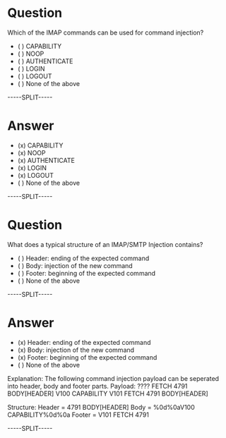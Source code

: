 

# Question

Which of the IMAP commands can be used for command injection?
	
* ( ) CAPABILITY
* ( ) NOOP
* ( ) AUTHENTICATE
* ( ) LOGIN
* ( ) LOGOUT
* ( ) None of the above

-----SPLIT-----

# Answer

* (x) CAPABILITY
* (x) NOOP
* (x) AUTHENTICATE
* (x) LOGIN
* (x) LOGOUT
* ( ) None of the above

-----SPLIT-----

# Question

What does a typical structure of an IMAP/SMTP Injection contains?
	
* ( ) Header: ending of the expected command
* ( ) Body: injection of the new command
* ( ) Footer: beginning of the expected command
* ( ) None of the above

-----SPLIT-----

# Answer

* (x) Header: ending of the expected command
* (x) Body: injection of the new command
* (x) Footer: beginning of the expected command
* ( ) None of the above

Explanation:  The following command injection payload can be seperated into header, body and footer parts.
Payload:
???? FETCH 4791 BODY[HEADER]
V100 CAPABILITY
V101 FETCH 4791 BODY[HEADER]

Structure:
Header = 4791 BODY[HEADER]
Body   = %0d%0aV100 CAPABILITY%0d%0a
Footer = V101 FETCH 4791

-----SPLIT-----
